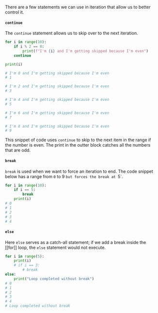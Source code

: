 There are a few statements we can use in iteration that allow us to better control it.
#### `continue`
The `continue` statement allows us to skip over to the next iteration. 
```python
for i in range(10):
	if i % 2 == 0:
		print(f"I'm {i} and I'm getting skipped because I'm even")
	continue

print(i)

# I'm 0 and I'm getting skipped because I'm even
# 1

# I'm 2 and I'm getting skipped because I'm even
# 3

# I'm 4 and I'm getting skipped because I'm even
# 5

# I'm 6 and I'm getting skipped because I'm even
# 7

# I'm 8 and I'm getting skipped because I'm even
# 9
```
This snippet of code uses `continue` to skip to the next item in the range if the number is even. The print in the outter block catches all the numbers that are odd.
#### `break`
`break` is used when we want to force an iteration to end. The code snippet below has a range from `0` to 9 `but forces the break at `5`.
```python
for i in range(10):
	if i == 5: 
		break
	print(i)
# 0
# 1
# 2
# 3
# 4

```
#### `else`
Here `else` serves as a catch-all statement; if we add a break inside the [[for]] loop,  the `else` statement would not execute. 
```python
for i in range(5):
	print(i)
	# if i == 3:
		# break
else:
	print("Loop completed without break")
# 0
# 1
# 2
# 3
# 4
# Loop completed without break
```


